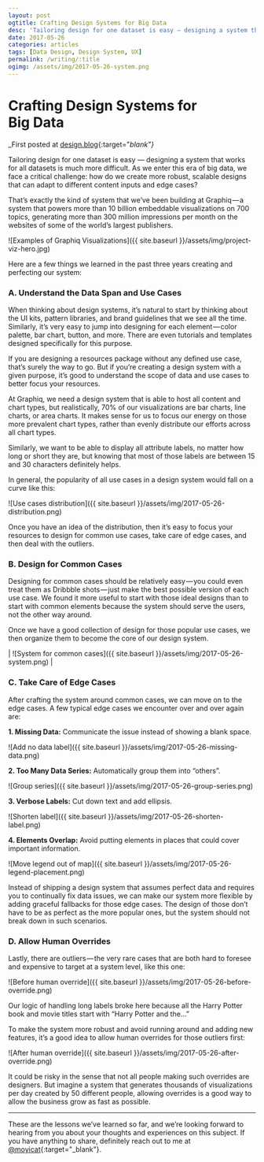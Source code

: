 ```yaml
---
layout: post
ogtitle: Crafting Design Systems for Big Data
desc: 'Tailoring design for one dataset is easy — designing a system that works for all datasets is much more difficult. As we enter this era of big data, we face a critical challenge: how do we create more ...'
date: 2017-05-26
categories: articles
tags: [Data Design, Design System, UX]
permalink: /writing/:title
ogimg: /assets/img/2017-05-26-system.png
---
```


# Crafting Design Systems for Big&nbsp;Data

_First posted at [design.blog](https://web.archive.org/web/20190411092723/https://design.blog/2017/05/26/samantha-zhang-on-crafting-design-systems-for-big-data){:target="_blank"}_

Tailoring design for one dataset is easy — designing a system that works for all datasets is much more difficult. As we enter this era of big data, we face a critical challenge: how do we create more robust, scalable designs that can adapt to different content inputs and edge cases?

That’s exactly the kind of system that we’ve been building at Graphiq — a system that powers more than 10 billion embeddable visualizations on 700 topics, generating more than 300 million impressions per month on the websites of some of the world’s largest publishers.

![Examples of Graphiq Visualizations]({{ site.baseurl }}/assets/img/project-viz-hero.jpg)

Here are a few things we learned in the past three years creating and perfecting our system:

### A. Understand the Data Span and Use Cases

When thinking about design systems, it’s natural to start by thinking about the UI kits, pattern libraries, and brand guidelines that we see all the time. Similarly, it’s very easy to jump into designing for each element — color palette, bar chart, button, and more. There are even tutorials and templates designed specifically for this purpose.

If you are designing a resources package without any defined use case, that’s surely the way to go. But if you’re creating a design system with a given purpose, it’s good to understand the scope of data and use cases to better focus your resources.

At Graphiq, we need a design system that is able to host all content and chart types, but realistically, 70% of our visualizations are bar charts, line charts, or area charts. It makes sense for us to focus our energy on those more prevalent chart types, rather than evenly distribute our efforts across all chart types.

Similarly, we want to be able to display all attribute labels, no matter how long or short they are, but knowing that most of those labels are between 15 and 30 characters definitely helps.

In general, the popularity of all use cases in a design system would fall on a curve like this:

![Use cases distribution]({{ site.baseurl }}/assets/img/2017-05-26-distribution.png)

Once you have an idea of the distribution, then it’s easy to focus your resources to design for common use cases, take care of edge cases, and then deal with the outliers.

### B. Design for Common Cases

Designing for common cases should be relatively easy — you could even treat them as Dribbble shots — just make the best possible version of each use case. We found it more useful to start with those ideal designs than to start with common elements because the system should serve the users, not the other way around.

Once we have a good collection of design for those popular use cases, we then organize them to become the core of our design system.

| ![System for common cases]({{ site.baseurl }}/assets/img/2017-05-26-system.png) |

### C. Take Care of Edge Cases

After crafting the system around common cases, we can move on to the edge cases. A few typical edge cases we encounter over and over again are:

**1. Missing Data:** Communicate the issue instead of showing a blank space.

![Add no data label]({{ site.baseurl }}/assets/img/2017-05-26-missing-data.png)

**2. Too Many Data Series:** Automatically group them into “others”.

![Group series]({{ site.baseurl }}/assets/img/2017-05-26-group-series.png)

**3. Verbose Labels:** Cut down text and add ellipsis.

![Shorten label]({{ site.baseurl }}/assets/img/2017-05-26-shorten-label.png)

**4. Elements Overlap:** Avoid putting elements in places that could cover important information.

![Move legend out of map]({{ site.baseurl }}/assets/img/2017-05-26-legend-placement.png)

Instead of shipping a design system that assumes perfect data and requires you to continually fix data issues, we can make our system more flexible by adding graceful fallbacks for those edge cases. The design of those don’t have to be as perfect as the more popular ones, but the system should not break down in such scenarios.

### D. Allow Human Overrides

Lastly, there are outliers — the very rare cases that are both hard to foresee and expensive to target at a system level, like this one:

![Before human override]({{ site.baseurl }}/assets/img/2017-05-26-before-override.png)

Our logic of handling long labels broke here because all the Harry Potter book and movie titles start with “Harry Potter and the…”

To make the system more robust and avoid running around and adding new features, it’s a good idea to allow human overrides for those outliers first:

![After human override]({{ site.baseurl }}/assets/img/2017-05-26-after-override.png)

It could be risky in the sense that not all people making such overrides are designers. But imagine a system that generates thousands of visualizations per day created by 50 different people, allowing overrides is a good way to allow the business grow as fast as possible.

---

These are the lessons we’ve learned so far, and we’re looking forward to hearing from you about your thoughts and experiences on this subject. If you have anything to share, definitely reach out to me at [@moyicat](https://twitter.com/moyicat){:target="_blank"}.
